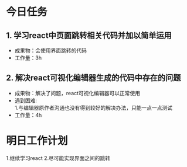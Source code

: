 # 今日任务

## 1. 学习react中页面跳转相关代码并加以简单运用
- 成果物：会使用界面跳转的代码
- 工作量：3h  

## 2. 解决react可视化编辑器生成的代码中存在的问题
- 成果物：解决了问题，react可视化编辑器可以正常使用
- 遇到困难:  
    1.与编辑器原作者沟通也没有得到较好的解决办法，只能一点一点测试
- 工作量：4h

# 明日工作计划
1.继续学习react
2.尽可能实现界面之间的跳转